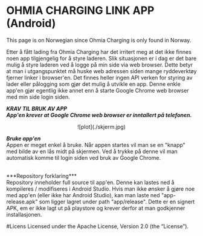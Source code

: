 # OHMIA CHARGING LINK APP (Android) 

This page is on Norwegian since Ohmia Charging is only found in Norway.

Etter å fått lading fra Ohmia Charging har det irritert meg at det ikke finnes noen app tilgjengelig for å styre laderen. Slik situasjonen er i dag er det bare mulig å styre laderen ved å logge på min side via web browser. Dette betyr at man i utgangspunktet må huske web adressen siden mange ryddeverktøy fjerner linker i browser'en. Det finnes heller ingen API verken for styring av lader eller pålogging som gjør det mulig å utvikle en app. Denne enkle app'en gjør egentlig ikke annet enn å starte Google Chrome web browser med min side login siden.

****<i>KRAV TIL BRUK AV APP****<br>
<b>App'en krever at Google Chrome web browser er inntallert på telefonen.</b></i>

<center>
![plot](./skjerm.jpg)
</center>

***Bruke app'en***<br>
Appen er meget enkel å bruke. Når appen startes vil man se en "knapp" med bilde av en lås midt på skjermen. Ved å trykke på denne vil man automatisk komme til login siden ved bruk av Google Chrome.

<br/>
***Repository forklaring***<br>
Repository inneholder full source til app'en. Denne kan lastes ned å kompileres / modifiseres i Android Studio. Hvis man ikke ønsker å gjøre noe med app'en (eller ikke har Android Studio), kan man laste ned  "app-release.apk" som ligger lagret under path "app/release". Dette  er en signert APK, em er ikke lagt ut på playstore og krever derfor at man godkjenner installasjonen.

#Licens
Licensed under the Apache License, Version 2.0 (the “License”).
